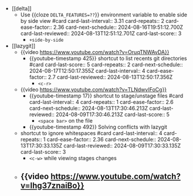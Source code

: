 - [[delta]]
	- Use {{cloze `DELTA_FEATURES=??`}} environment variable to enable side by side view #card
	  card-last-interval:: 3.31
	  card-repeats:: 2
	  card-ease-factor:: 2.36
	  card-next-schedule:: 2024-08-16T19:51:12.700Z
	  card-last-reviewed:: 2024-08-13T12:51:12.701Z
	  card-last-score:: 3
		- `+side-by-side`
- [[lazygit]]
	- {{video https://www.youtube.com/watch?v=OruqTNWAvDA}}
		- {{youtube-timestamp 425}} shortcut to list recents git directories #card
		  card-last-score:: 5
		  card-repeats:: 2
		  card-next-schedule:: 2024-08-17T12:50:17.355Z
		  card-last-interval:: 4
		  card-ease-factor:: 2.7
		  card-last-reviewed:: 2024-08-13T12:50:17.356Z
			- `<c-r>`
	- {{video https://www.youtube.com/watch?v=TLNdwvIFoCg}}
		- {{youtube-timestamp 17}} shortcut to stage/unstage files #card
		  card-last-interval:: 4
		  card-repeats:: 1
		  card-ease-factor:: 2.6
		  card-next-schedule:: 2024-08-13T17:30:46.213Z
		  card-last-reviewed:: 2024-08-09T17:30:46.213Z
		  card-last-score:: 5
			- `<space bar>` on the file
		- {{youtube-timestamp 492}} Solving conflicts with lazygit
	- shortcut to ignore whitespaces #card
	  card-last-interval:: 4
	  card-repeats:: 1
	  card-ease-factor:: 2.36
	  card-next-schedule:: 2024-08-13T17:30:33.135Z
	  card-last-reviewed:: 2024-08-09T17:30:33.135Z
	  card-last-score:: 3
		- `<c-w>` while viewing stages changes
	- {{video https://www.youtube.com/watch?v=Ihg37znaiBo}}
		-